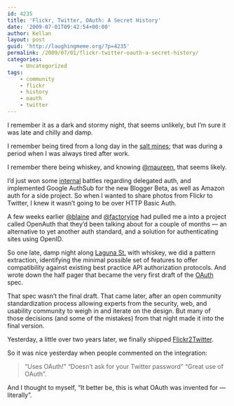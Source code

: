 ```yaml
---
id: 4235
title: 'Flickr, Twitter, OAuth: A Secret History'
date: '2009-07-01T09:42:54+00:00'
author: Kellan
layout: post
guid: 'http://laughingmeme.org/?p=4235'
permalink: /2009/07/01/flickr-twitter-oauth-a-secret-history/
categories:
    - Uncategorized
tags:
    - community
    - flickr
    - history
    - oauth
    - twitter
---
```


I remember it as a dark and stormy night, that seems unlikely, but I’m sure it was late and chilly and damp.

I remember being tired from a long day in the [salt mines](http://flickr.com); that was during a period when I was always tired after work.

I remember there being whiskey, and knowing [@maureen](http://twitter.com/maureen), that seems likely.

I’d just won some [internal](http://yahoo.com) battles regarding delegated auth, and implemented Google AuthSub for the new Blogger Beta, as well as Amazon auth for a side project. So when I wanted to share photos from Flickr to Twitter, I knew it wasn’t going to be over HTTP Basic Auth.

A few weeks earlier [@blaine](http://twitter.com/blaine) and [@factoryjoe](http://twitter.com/factoryjoe) had pulled me a into a project called OpenAuth that they’d been talking about for a couple of months — an alternative to yet another auth standard, and a solution for authenticating sites using OpenID.

So one late, damp night along [Laguna St.](http://maps.google.com/maps?f=q&amp;source=s\_q&amp;hl=en&amp;geocode=&amp;q=409+Laguna+St.,+San+Francisco,+CA&amp;sll=37.77493,-122.42574&amp;sspn=0.004766,0.009109&amp;ie=UTF8&amp;hq=&amp;hnear=409+Laguna+St,+San+Francisco,+California+94102&amp;z=16) with whiskey, we did a pattern extraction, identifying the minimal possible set of features to offer compatibility against existing best practice API authorization protocols. And wrote down the half pager that became the very first draft of the [OAuth](http://oauth.net) spec.

That spec wasn’t the final draft. That came later, after an open community standardization process allowing experts from the security, web, and usability community to weigh in and iterate on the design. But many of those decisions (and some of the mistakes) from that night made it into the final version.

Yesterday, a little over two years later, we finally shipped [Flickr2Twitter](http://blog.flickr.net/en/2009/06/30/twitter-your-flickr/).

So it was nice yesterday when people commented on the integration:

> “Uses OAuth!” “Doesn’t ask for your Twitter password” “Great use of OAuth”.

And I thought to myself, “It better be, this is what OAuth was invented for — literally”.